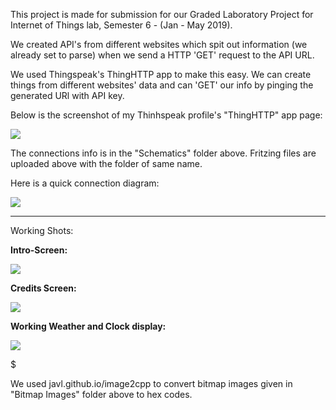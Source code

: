 This project is made for submission for our Graded Laboratory Project for Internet of Things lab, Semester 6 - (Jan - May 2019).



We created API's from different websites which spit out information (we already set to parse) when we send a HTTP 'GET' request to the API URL.

We used Thingspeak's ThingHTTP app to make this easy. We can create things from different websites' data and can 'GET' our info by pinging the generated URl with API key.

Below is the screenshot of my Thinhspeak profile's "ThingHTTP" app page:

<img src = "https://github.com/srihariash999/Arduino-Experiments/blob/master/Internet%20Clock%20and%20Weather%20display/Images/Screenshot%20from%202019-04-29%2016-59-48.png">


The connections info is in the "Schematics" folder above. Fritzing files are uploaded above with the folder of same name.

Here is a quick connection diagram:

<img src = "https://github.com/srihariash999/Arduino-Experiments/blob/master/Internet%20Clock%20and%20Weather%20display/Schematics/InternetWeatheraAndClock.jpg">


-------------------------------------------------------------------------------------------------------------------------------


Working Shots:



<B> Intro-Screen: </B>

<img src = "https://github.com/srihariash999/Arduino-Experiments/blob/master/Internet%20Clock%20and%20Weather%20display/Images/IntroScreen.jpg">



<B> Credits Screen:</B>

<img src = "https://github.com/srihariash999/Arduino-Experiments/blob/master/Internet%20Clock%20and%20Weather%20display/Images/Credits.jpg">


<B> Working Weather and Clock display: </B>

<img src = "https://github.com/srihariash999/Arduino-Experiments/blob/master/Internet%20Clock%20and%20Weather%20display/Images/Working.jpg">



$$$$$$$$$$$$$$$$$$$$$$$$$$$$$$$$$$$$$$$$$$$$$$$$$$$$$$$$$$$$$$$$$$$$$$$$$$$$$$$$$$$$$$$$$$$$$$$$$$$$$$$$$$$$$$$$$$$$$$$$$$$$$

We used javl.github.io/image2cpp  to convert bitmap images given in "Bitmap Images" folder above to hex codes.







